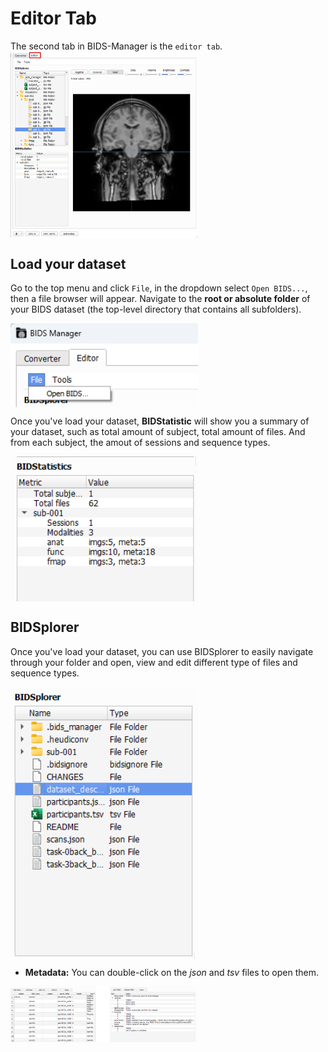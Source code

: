 # Editor Tab
The second tab in BIDS-Manager is the `editor tab`. 
<img src="../static/editor/00_general.png" alt="open bids" width="300px" align="center">


## Load your dataset
Go to the top menu and click `File`, in the dropdown select `Open BIDS...`, then a file browser will appear. Navigate to the **root or absolute folder** of your BIDS dataset (the top-level directory that contains all subfolders).

<img src="../static/editor/01_open.png" alt="open bids" width="300px" align="center">


Once you've load your dataset, **BIDStatistic** will show you a summary of your dataset, such as total amount of subject, total amount of files. And from each subject, the amout of sessions and sequence types.

<img src="../static/editor/01_bidstatistic.png" alt="open bids" width="300px" align="center">

## BIDSplorer
Once you've load your dataset, you can use BIDSplorer to easily navigate through your folder and open, view and edit different type of files and sequence types.

<img src="../static/editor/02_bidsplorer.png" alt="open bids" width="300px" align="center">

* **Metadata:** You can double-click on the _json_ and _tsv_ files to open them.

<img src="../static/editor/02_metadata.png" alt="json" width="300px" align="center">
